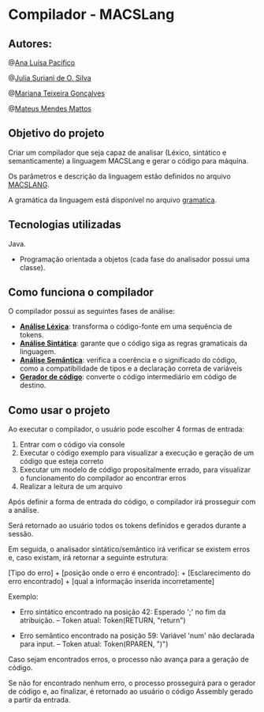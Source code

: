 # Compilador - MACSLang

## Autores:
@[Ana Luísa Pacífico](https://github.com/anapacifico)

@[Julia Suriani de O. Silva](https://github.com/JuliaSuriani)

@[Mariana Teixeira Gonçalves](https://github.com/mariteixeiraa)

@[Mateus Mendes Mattos](https://github.com/Mateus0062)

## Objetivo do projeto

Criar um compilador que seja capaz de analisar (Léxico, sintático e semanticamente) a linguagem MACSLang e gerar o código para máquina.

Os parâmetros e descrição da linguagem estão definidos no arquivo [MACSLANG](src/MACSLang).

A gramática da linguagem está disponível no arquivo [gramatica](src/gramatica).

## Tecnologias utilizadas
Java. 
  - Programação orientada a objetos (cada fase do analisador possui uma classe).

## Como funciona o compilador
O compilador possui as seguintes fases de análise:
- **[Análise Léxica](src/AnalisadorLexico.java)**: transforma o código-fonte em uma sequência de tokens.
- **[Análise Sintática](src/AnalisadorSintatico.java)**: garante que o código siga as regras gramaticais da linguagem.
- **[Análise Semântica](src/AnalisadorSintatico.java)**: verifica a coerência e o significado do código, como a compatibilidade de tipos e a declaração correta de variáveis
- **[Gerador de código](src/GeradorCodigo.java)**: converte o código intermediário em código de destino.


## Como usar o projeto
Ao executar o compilador, o usuário pode escolher 4 formas de entrada:
1. Entrar com o código via console
2. Executar o código exemplo para visualizar a execução e geração de um código que esteja correto
3. Executar um modelo de código propositalmente errado, para visualizar o funcionamento do compilador ao encontrar erros
4. Realizar a leitura de um arquivo

Após definir a forma de entrada do código, o compilador irá prosseguir com a análise.

Será retornado ao usuário todos os tokens definidos e gerados durante a sessão.

Em seguida, o analisador sintático/semântico irá verificar se existem erros e, caso existam, irá retornar a seguinte estrutura: 

[Tipo do erro] + [posição onde o erro é encontrado]: + [Esclarecimento do erro encontrado] + [qual a informação inserida incorretamente]

Exemplo: 

- Erro sintático encontrado na posição 42: Esperado ';' no fim da atribuição. – Token atual: Token(RETURN, "return")

- Erro semântico encontrado na posição 59: Variável 'num' não declarada para input. – Token atual: Token(RPAREN, ")")


Caso sejam encontrados erros, o processo não avança para a geração de código.

Se não for encontrado nenhum erro, o processo prosseguirá para o gerador de código e, ao finalizar, é retornado ao usuário o código Assembly gerado a partir da entrada.
